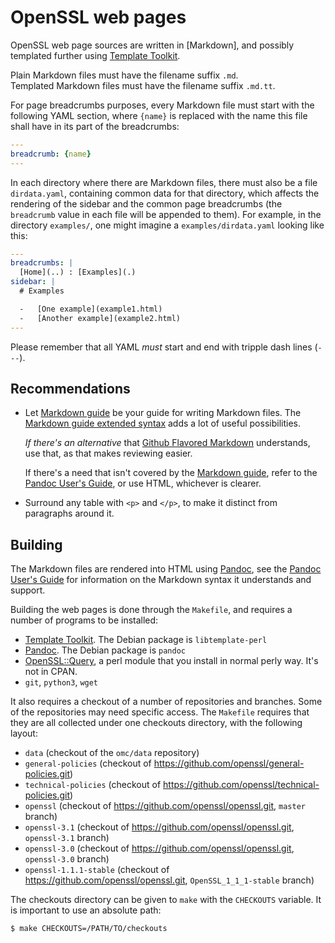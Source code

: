 # OpenSSL web pages

OpenSSL web page sources are written in [Markdown], and possibly templated
further using [Template Toolkit].

Plain Markdown files must have the filename suffix `.md`.\
Templated Markdown files must have the filename suffix `.md.tt`.

For page breadcrumbs purposes, every Markdown file must start with the
following YAML section, where `{name}` is replaced with the name this file
shall have in its part of the breadcrumbs:

``` yaml
---
breadcrumb: {name}
---
```

In each directory where there are Markdown files, there must also be a file
`dirdata.yaml`, containing common data for that directory, which affects the
rendering of the sidebar and the common page breadcrumbs (the `breadcrumb`
value in each file will be appended to them).  For example, in the directory
`examples/`, one might imagine a `examples/dirdata.yaml` looking like this:

``` yaml
---
breadcrumbs: |
  [Home](..) : [Examples](.)
sidebar: |
  # Examples

  -   [One example](example1.html)
  -   [Another example](example2.html)
---
```

Please remember that all YAML *must* start and end with tripple dash lines
(`---`).

Recommendations
---------------

-   Let [Markdown guide] be your guide for writing Markdown files.
    The [Markdown guide extended syntax] adds a lot of useful
    possibilities.

    *If there's an alternative* that [Github Flavored Markdown]
    understands, use that, as that makes reviewing easier.

    If there's a need that isn't covered by the [Markdown guide],
    refer to the [Pandoc User's Guide], or use HTML, whichever is
    clearer.

-   Surround any table with `<p>` and `</p>`, to make it distinct from
    paragraphs around it.

Building
--------

The Markdown files are rendered into HTML using [Pandoc], see the
[Pandoc User's Guide] for information on the Markdown syntax it
understands and support.

Building the web pages is done through the `Makefile`, and requires
a number of programs to be installed:

-   [Template Toolkit].  The Debian package is `libtemplate-perl`
-   [Pandoc].  The Debian package is `pandoc`
-   [OpenSSL::Query], a perl module that you install in normal perly way.
    It's not in CPAN.
-   `git`, `python3`, `wget`

It also requires a checkout of a number of repositories and branches.  Some
of the repositories may need specific access.  The `Makefile` requires that
they are all collected under one checkouts directory, with the following
layout:

-   `data` (checkout of the `omc/data` repository)
-   `general-policies`
    (checkout of <https://github.com/openssl/general-policies.git>)
-   `technical-policies`
    (checkout of <https://github.com/openssl/technical-policies.git>)
-   `openssl`
    (checkout of <https://github.com/openssl/openssl.git>,
    `master` branch)
-   `openssl-3.1`
    (checkout of <https://github.com/openssl/openssl.git>,
    `openssl-3.1` branch)
-   `openssl-3.0`
    (checkout of <https://github.com/openssl/openssl.git>,
    `openssl-3.0` branch)
-   `openssl-1.1.1-stable`
    (checkout of <https://github.com/openssl/openssl.git>,
    `OpenSSL_1_1_1-stable` branch)

The checkouts directory can be given to `make` with the `CHECKOUTS`
variable. It is important to use an absolute path:

``` console
$ make CHECKOUTS=/PATH/TO/checkouts
```

[Template Toolkit]: http://www.template-toolkit.org/
[Pandoc]: https://pandoc.org/
[Pandoc User's Guide]: https://pandoc.org/MANUAL.html#pandocs-markdown
[Markdown guide]: https://www.markdownguide.org
[Markdown guide extended syntax]: https://www.markdownguide.org/extended-syntax/
[Github Flavored Markdown]: https://github.github.com/gfm/
[OpenSSL::Query]: https://github.com/openssl/omc-tools/tree/master/OpenSSL-Query
